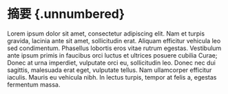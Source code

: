 # 摘要 {.unnumbered}

<!-- This is the abstract -->

Lorem ipsum dolor sit amet, consectetur adipiscing elit. Nam et turpis gravida, lacinia ante sit amet, sollicitudin erat. Aliquam efficitur vehicula leo sed condimentum. Phasellus lobortis eros vitae rutrum egestas. Vestibulum ante ipsum primis in faucibus orci luctus et ultrices posuere cubilia Curae; Donec at urna imperdiet, vulputate orci eu, sollicitudin leo. Donec nec dui sagittis, malesuada erat eget, vulputate tellus. Nam ullamcorper efficitur iaculis. Mauris eu vehicula nibh. In lectus turpis, tempor at felis a, egestas fermentum massa.







